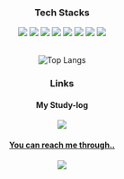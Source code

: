 <div align=center>
<div> 

<h3> Tech Stacks </h3>
<img src="https://img.shields.io/badge/java-007396?style=for-the-badge&logo=java&logoColor=white">
<img src="https://img.shields.io/badge/spring-6DB33F?style=for-the-badge&logo=spring&logoColor=white">
<img src="https://img.shields.io/badge/cpp-005566?style=for-the-badge&logo=cpp&logoColor=white">
<img src="https://img.shields.io/badge/python-3776AB?style=for-the-badge&logo=python&logoColor=white">
<img src="https://img.shields.io/badge/mysql-4479A1?style=for-the-badge&logo=mysql&logoColor=white">
<img src="https://img.shields.io/badge/node.js-339933?style=for-the-badge&logo=Node.js&logoColor=white">
<img src="https://img.shields.io/badge/linux-FCC624?style=for-the-badge&logo=linux&logoColor=black">
<img src="https://img.shields.io/badge/firebase-FFCA28?style=for-the-badge&logo=firebase&logoColor=white">
<br/>
<br/>

![Top Langs](https://github-readme-stats.vercel.app/api/top-langs/?username=dldbdud314&layout=compact&theme=cobalt)

</div>
<div> 
<h3> Links </h3>
<h4> My Study-log </h4>
<a href="https://velog.io/@dldbdud314" target="_blank"><img src="https://img.shields.io/badge/Velog-20c997?style=flat-square&logo=Vimeo&logoColor=white"/>
<h4> You can reach me through.. </h4>
<a href="mailto:dldbdud314@naver.com" target="_blank"><img src="https://img.shields.io/badge/email-000000?style=flat-square&logo=Naver&logoColor=green"/>
</div>
</div>
